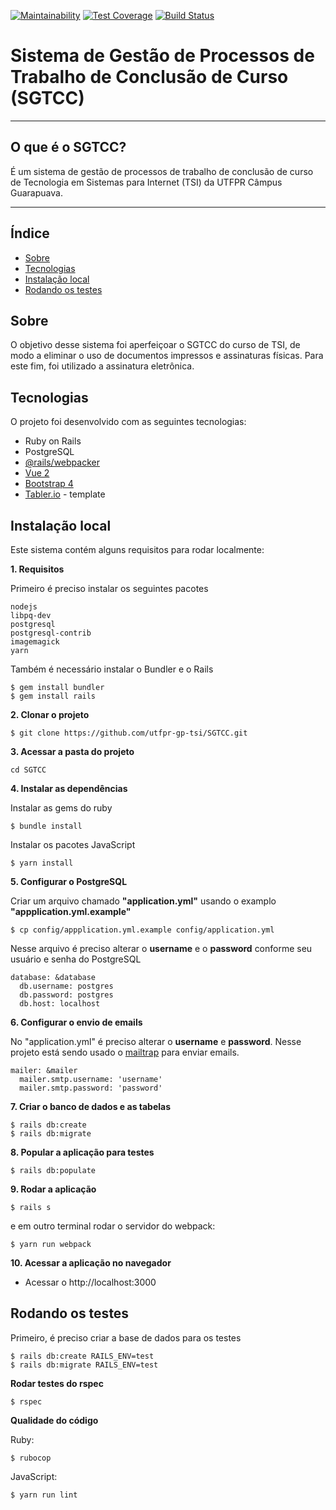 [![Maintainability](https://api.codeclimate.com/v1/badges/390307da2efc215ddb48/maintainability)](https://codeclimate.com/github/utfpr-gp-tsi/SGTCC/maintainability)
[![Test Coverage](https://api.codeclimate.com/v1/badges/390307da2efc215ddb48/test_coverage)](https://codeclimate.com/github/utfpr-gp-tsi/SGTCC/test_coverage)
[![Build Status](https://travis-ci.org/utfpr-gp-tsi/SGTCC.svg?branch=development)](https://travis-ci.org/utfpr-gp-tsi/SGTCC)

# Sistema de Gestão de Processos de Trabalho de Conclusão de Curso (SGTCC)

----
## O que é o SGTCC?

É um sistema de gestão de processos de trabalho de conclusão de curso de Tecnologia em Sistemas para Internet (TSI)
da UTFPR Câmpus Guarapuava.

----

## Índice
* [Sobre](#sobre)
* [Tecnologias](#tecnologias)
* [Instalação local](#instalação-local)
* [Rodando os testes](#rodando-os-testes)

## Sobre

O objetivo desse sistema foi aperfeiçoar o SGTCC do curso de TSI, de modo a eliminar o uso de documentos impressos e
assinaturas físicas. Para este fim, foi utilizado a assinatura eletrônica.

## Tecnologias

O projeto foi desenvolvido com as seguintes tecnologias:

* Ruby on Rails
* PostgreSQL
* [@rails/webpacker](https://github.com/rails/webpacker)
* [Vue 2](https://vuejs.org/)
* [Bootstrap 4](https://getbootstrap.com.br/)
* [Tabler.io](https://tabler.io/) - template

## Instalação local

Este sistema contém alguns requisitos para rodar localmente:

**1. Requisitos**

Primeiro é preciso instalar os seguintes pacotes

```
nodejs
libpq-dev
postgresql
postgresql-contrib
imagemagick
yarn
```

Também é necessário instalar o Bundler e o Rails
```
$ gem install bundler
$ gem install rails
```

**2. Clonar o projeto**

```
$ git clone https://github.com/utfpr-gp-tsi/SGTCC.git
```

**3. Acessar a pasta do projeto**

```
cd SGTCC
```

**4. Instalar as dependências**

Instalar as gems do ruby
```
$ bundle install
```

Instalar os pacotes JavaScript
```
$ yarn install
```

**5. Configurar o PostgreSQL**

Criar um arquivo chamado **"application.yml"** usando o examplo **"appplication.yml.example"**

```
$ cp config/appplication.yml.example config/application.yml
```

Nesse arquivo é preciso alterar o **username** e o **password** conforme seu usuário e senha do PostgreSQL
```
database: &database
  db.username: postgres
  db.password: postgres
  db.host: localhost
```

**6. Configurar o envio de emails**

No "application.yml" é preciso alterar o **username** e **password**.
Nesse projeto está sendo usado o [mailtrap](https://mailtrap.io) para enviar emails.

```
mailer: &mailer
  mailer.smtp.username: 'username'
  mailer.smtp.password: 'password'
```

**7. Criar o banco de dados e as tabelas**

```
$ rails db:create
$ rails db:migrate
```

**8. Popular a aplicação para testes**

```
$ rails db:populate
```

**9. Rodar a aplicação**

```
$ rails s
```

e em outro terminal rodar o servidor do webpack:
```
$ yarn run webpack
```

**10. Acessar a aplicação no navegador**

* Acessar o http://localhost:3000

## Rodando os testes

Primeiro, é preciso criar a base de dados para os testes

```
$ rails db:create RAILS_ENV=test
$ rails db:migrate RAILS_ENV=test
```

**Rodar testes do rspec**

```
$ rspec
```

**Qualidade do código**

Ruby:
```
$ rubocop
```

JavaScript:
```
$ yarn run lint
```
